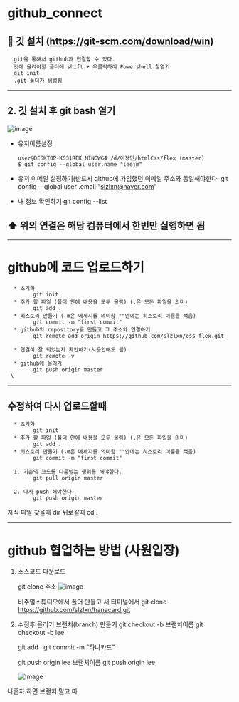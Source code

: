 # github_connect

## 🐶 깃 설치 (https://git-scm.com/download/win)
      git을 통해서 github과 연결할 수 있다.
      깃에 올려야할 폴더에 shift + 우클릭하여 Powershell 창열기
      git init
      .git 폴더가 생성됨
      
-------------------------------------

## 2. 깃 설치 후 git bash 열기
![image](https://user-images.githubusercontent.com/105650300/235417919-be03e509-e51f-4ae5-b783-2b0d1e247b1d.png)



* 유저이름설정

      user@DESKTOP-KS31RFK MINGW64 /d/이정민/htmlCss/flex (master)
      $ git config --global user.name "leejm"

* 유저 이메일 설정하기(반드시 github에 가입했던 이메일 주소와 동일해야한다.
      git config --global user .email "slzlxn@naver.com"
      
* 내 정보 확인하기
      git config --list
      
## ⬆️ 위의 연결은 해당 컴퓨터에서 한번만 실행하면 됨
------------------------------------------

# github에 코드 업로드하기
      * 초기화
            git init
      * 추가 할 파일 (폴더 안에 내용을 모두 올림) (.은 모든 파일을 의미)
            git add .
      * 히스토리 만들기 (-m은 메세지를 의미함 ""안에는 히스토리 이름을 적음)
            git commit -m "first commit"
      * github의 repository를 만들고 그 주소와 연결하기
            git remote add origin https://github.com/slzlxn/css_flex.git
            
      * 연결이 잘 되었는지 확인하기(사용안해도 됨)
            git remote -v
      * github에 올리기
            git push origin master
     \
-----------------------------------------------

## 수정하여 다시 업로드할때 
      * 초기화
            git init
      * 추가 할 파일 (폴더 안에 내용을 모두 올림) (.은 모든 파일을 의미)
            git add .
      * 히스토리 만들기 (-m은 메세지를 의미함 ""안에는 히스토리 이름을 적음)
            git commit -m "first commit"

      1. 기존의 코드를 다운받는 행위를 해야한다.
            git pull origin master
      
      2. 다시 push 해야한다
            git push origin master
      
자식 파일 찾을때 dir 뒤로갈때 cd . 




----------------------------------------------------------------------

# github 협업하는 방법 (사원입장)

1. 소스코드 다운로드

   git clone 주소 
   ![image](https://github.com/slzlxn/github_connect/assets/105650300/4c35302b-598f-4176-a4d3-f5aff4a00bb3)

   비주얼스튜디오에서 폴더 만들고 새 터미널에서 
   git clone https://github.com/slzlxn/hanacard.git

2. 수정후 올리기
      브랜치(branch) 만들기
      git checkout -b 브랜치이름
      git checkout -b lee
      
      git add .
      git commit -m "하나카드"
      
      git push origin lee 브랜치이름
      git push origin lee
      
      
      ![image](https://github.com/slzlxn/github_connect/assets/105650300/ac1a10b2-6118-488f-b3e7-cbf9a9496dab)
 
 나혼자 하면 브랜치 말고 마
